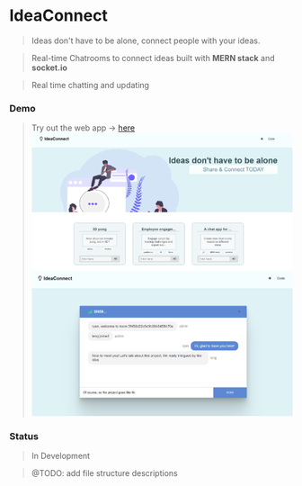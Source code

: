 # IdeaConnect
> Ideas don't have to be alone, connect people with your ideas.

> Real-time Chatrooms to connect ideas built with **MERN stack** and **socket.io**

> Real time chatting and updating 

### Demo 
> Try out the web app -> [here](https://idea-connect.herokuapp.com/)
![IdeaConnect demo](https://github.com/ryandeng32/IdeaConnect/blob/master/assets/landing_page.png)
![Chatroom demo](https://github.com/ryandeng32/IdeaConnect/blob/master/assets/chat_screen.png)

### Status
> In Development

> @TODO: add file structure descriptions
